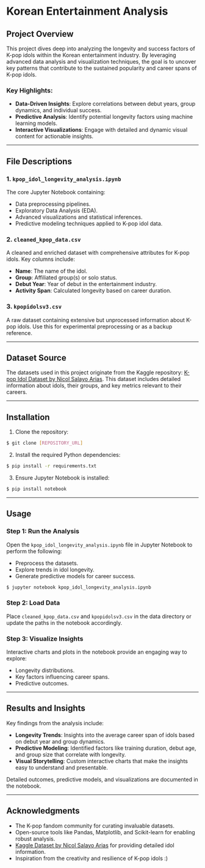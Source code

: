 # Korean Entertainment Analysis

## Project Overview
This project dives deep into analyzing the longevity and success factors of K-pop idols within the Korean entertainment industry. By leveraging advanced data analysis and visualization techniques, the goal is to uncover key patterns that contribute to the sustained popularity and career spans of K-pop idols.

### Key Highlights:
- **Data-Driven Insights**: Explore correlations between debut years, group dynamics, and individual success.
- **Predictive Analysis**: Identify potential longevity factors using machine learning models.
- **Interactive Visualizations**: Engage with detailed and dynamic visual content for actionable insights.

---

## File Descriptions

### 1. `kpop_idol_longevity_analysis.ipynb`
The core Jupyter Notebook containing:
- Data preprocessing pipelines.
- Exploratory Data Analysis (EDA).
- Advanced visualizations and statistical inferences.
- Predictive modeling techniques applied to K-pop idol data.

### 2. `cleaned_kpop_data.csv`
A cleaned and enriched dataset with comprehensive attributes for K-pop idols. Key columns include:
- **Name**: The name of the idol.
- **Group**: Affiliated group(s) or solo status.
- **Debut Year**: Year of debut in the entertainment industry.
- **Activity Span**: Calculated longevity based on career duration.

### 3. `kpopidolsv3.csv`
A raw dataset containing extensive but unprocessed information about K-pop idols. Use this for experimental preprocessing or as a backup reference.

---

## Dataset Source
The datasets used in this project originate from the Kaggle repository:
[K-pop Idol Dataset by Nicol Salayo Arias](https://www.kaggle.com/datasets/nicolsalayoarias/all-kpop-idols/suggestions?status=pending&yourSuggestions=true). This dataset includes detailed information about idols, their groups, and key metrics relevant to their careers.

---

## Installation

1. Clone the repository:
```bash
$ git clone [REPOSITORY_URL]
```
2. Install the required Python dependencies:
```bash
$ pip install -r requirements.txt
```
3. Ensure Jupyter Notebook is installed:
```bash
$ pip install notebook
```

---

## Usage

### Step 1: Run the Analysis
   Open the `kpop_idol_longevity_analysis.ipynb` file in Jupyter Notebook to perform the following:
   - Preprocess the datasets.
   - Explore trends in idol longevity.
   - Generate predictive models for career success.

   ```bash
   $ jupyter notebook kpop_idol_longevity_analysis.ipynb
   ```

### Step 2: Load Data
   Place `cleaned_kpop_data.csv` and `kpopidolsv3.csv` in the data directory or update the paths in the notebook accordingly.

### Step 3: Visualize Insights
   Interactive charts and plots in the notebook provide an engaging way to explore:
   - Longevity distributions.
   - Key factors influencing career spans.
   - Predictive outcomes.

---

## Results and Insights
Key findings from the analysis include:
- **Longevity Trends**: Insights into the average career span of idols based on debut year and group dynamics.
- **Predictive Modeling**: Identified factors like training duration, debut age, and group size that correlate with longevity.
- **Visual Storytelling**: Custom interactive charts that make the insights easy to understand and presentable.

Detailed outcomes, predictive models, and visualizations are documented in the notebook.

---

## Acknowledgments
- The K-pop fandom community for curating invaluable datasets.
- Open-source tools like Pandas, Matplotlib, and Scikit-learn for enabling robust analysis.
- [Kaggle Dataset by Nicol Salayo Arias](https://www.kaggle.com/datasets/nicolsalayoarias/all-kpop-idols/suggestions?status=pending&yourSuggestions=true) for providing detailed idol information.
- Inspiration from the creativity and resilience of K-pop idols :)
